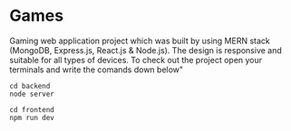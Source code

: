 # Games

Gaming web application project which was built by using MERN stack (MongoDB, Express.js, React.js & Node.js). The design is responsive and suitable for all types of devices. To check out the project open your terminals and write the comands down below"

```console
cd backend
node server
```

```console
cd frontend
npm run dev
```